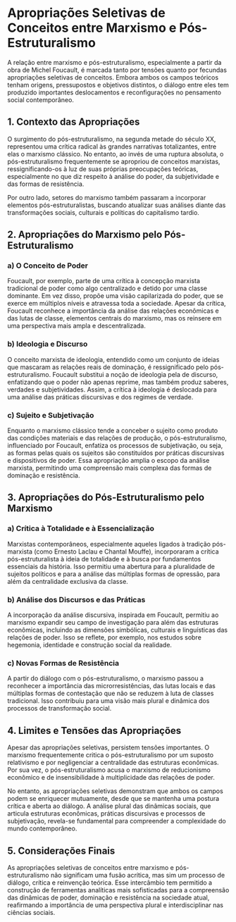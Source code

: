 
# Apropriações Seletivas de Conceitos entre Marxismo e Pós-Estruturalismo

A relação entre marxismo e pós-estruturalismo, especialmente a partir da obra de Michel Foucault, é marcada tanto por tensões quanto por fecundas apropriações seletivas de conceitos. Embora ambos os campos teóricos tenham origens, pressupostos e objetivos distintos, o diálogo entre eles tem produzido importantes deslocamentos e reconfigurações no pensamento social contemporâneo.

## 1. Contexto das Apropriações

O surgimento do pós-estruturalismo, na segunda metade do século XX, representou uma crítica radical às grandes narrativas totalizantes, entre elas o marxismo clássico. No entanto, ao invés de uma ruptura absoluta, o pós-estruturalismo frequentemente se apropriou de conceitos marxistas, ressignificando-os à luz de suas próprias preocupações teóricas, especialmente no que diz respeito à análise do poder, da subjetividade e das formas de resistência.

Por outro lado, setores do marxismo também passaram a incorporar elementos pós-estruturalistas, buscando atualizar suas análises diante das transformações sociais, culturais e políticas do capitalismo tardio.

## 2. Apropriações do Marxismo pelo Pós-Estruturalismo

### a) O Conceito de Poder

Foucault, por exemplo, parte de uma crítica à concepção marxista tradicional de poder como algo centralizado e detido por uma classe dominante. Em vez disso, propõe uma visão capilarizada do poder, que se exerce em múltiplos níveis e atravessa toda a sociedade. Apesar da crítica, Foucault reconhece a importância da análise das relações econômicas e das lutas de classe, elementos centrais do marxismo, mas os reinsere em uma perspectiva mais ampla e descentralizada.

### b) Ideologia e Discurso

O conceito marxista de ideologia, entendido como um conjunto de ideias que mascaram as relações reais de dominação, é ressignificado pelo pós-estruturalismo. Foucault substitui a noção de ideologia pela de discurso, enfatizando que o poder não apenas reprime, mas também produz saberes, verdades e subjetividades. Assim, a crítica à ideologia é deslocada para uma análise das práticas discursivas e dos regimes de verdade.

### c) Sujeito e Subjetivação

Enquanto o marxismo clássico tende a conceber o sujeito como produto das condições materiais e das relações de produção, o pós-estruturalismo, influenciado por Foucault, enfatiza os processos de subjetivação, ou seja, as formas pelas quais os sujeitos são constituídos por práticas discursivas e dispositivos de poder. Essa apropriação amplia o escopo da análise marxista, permitindo uma compreensão mais complexa das formas de dominação e resistência.

## 3. Apropriações do Pós-Estruturalismo pelo Marxismo

### a) Crítica à Totalidade e à Essencialização

Marxistas contemporâneos, especialmente aqueles ligados à tradição pós-marxista (como Ernesto Laclau e Chantal Mouffe), incorporaram a crítica pós-estruturalista à ideia de totalidade e à busca por fundamentos essenciais da história. Isso permitiu uma abertura para a pluralidade de sujeitos políticos e para a análise das múltiplas formas de opressão, para além da centralidade exclusiva da classe.

### b) Análise dos Discursos e das Práticas

A incorporação da análise discursiva, inspirada em Foucault, permitiu ao marxismo expandir seu campo de investigação para além das estruturas econômicas, incluindo as dimensões simbólicas, culturais e linguísticas das relações de poder. Isso se reflete, por exemplo, nos estudos sobre hegemonia, identidade e construção social da realidade.

### c) Novas Formas de Resistência

A partir do diálogo com o pós-estruturalismo, o marxismo passou a reconhecer a importância das microrresistências, das lutas locais e das múltiplas formas de contestação que não se reduzem à luta de classes tradicional. Isso contribuiu para uma visão mais plural e dinâmica dos processos de transformação social.

## 4. Limites e Tensões das Apropriações

Apesar das apropriações seletivas, persistem tensões importantes. O marxismo frequentemente critica o pós-estruturalismo por um suposto relativismo e por negligenciar a centralidade das estruturas econômicas. Por sua vez, o pós-estruturalismo acusa o marxismo de reducionismo econômico e de insensibilidade à multiplicidade das relações de poder.

No entanto, as apropriações seletivas demonstram que ambos os campos podem se enriquecer mutuamente, desde que se mantenha uma postura crítica e aberta ao diálogo. A análise plural das dinâmicas sociais, que articula estruturas econômicas, práticas discursivas e processos de subjetivação, revela-se fundamental para compreender a complexidade do mundo contemporâneo.

## 5. Considerações Finais

As apropriações seletivas de conceitos entre marxismo e pós-estruturalismo não significam uma fusão acrítica, mas sim um processo de diálogo, crítica e reinvenção teórica. Esse intercâmbio tem permitido a construção de ferramentas analíticas mais sofisticadas para a compreensão das dinâmicas de poder, dominação e resistência na sociedade atual, reafirmando a importância de uma perspectiva plural e interdisciplinar nas ciências sociais.
```
